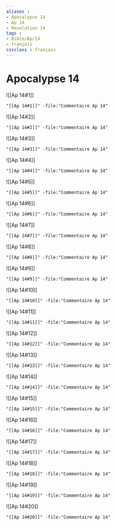 ```yaml
---
aliases : 
- Apocalypse 14
- Ap 14
- Revelation 14
tags : 
- Bible/Ap/14
- français
cssclass : français
---
```


# Apocalypse 14

![[Ap 14#1]]

```query
"[[Ap 14#1]]" -file:"Commentaire Ap 14"
```

![[Ap 14#2]]

```query
"[[Ap 14#2]]" -file:"Commentaire Ap 14"
```

![[Ap 14#3]]

```query
"[[Ap 14#3]]" -file:"Commentaire Ap 14"
```

![[Ap 14#4]]

```query
"[[Ap 14#4]]" -file:"Commentaire Ap 14"
```

![[Ap 14#5]]

```query
"[[Ap 14#5]]" -file:"Commentaire Ap 14"
```

![[Ap 14#6]]

```query
"[[Ap 14#6]]" -file:"Commentaire Ap 14"
```

![[Ap 14#7]]

```query
"[[Ap 14#7]]" -file:"Commentaire Ap 14"
```

![[Ap 14#8]]

```query
"[[Ap 14#8]]" -file:"Commentaire Ap 14"
```

![[Ap 14#9]]

```query
"[[Ap 14#9]]" -file:"Commentaire Ap 14"
```

![[Ap 14#10]]

```query
"[[Ap 14#10]]" -file:"Commentaire Ap 14"
```

![[Ap 14#11]]

```query
"[[Ap 14#11]]" -file:"Commentaire Ap 14"
```

![[Ap 14#12]]

```query
"[[Ap 14#12]]" -file:"Commentaire Ap 14"
```

![[Ap 14#13]]

```query
"[[Ap 14#13]]" -file:"Commentaire Ap 14"
```

![[Ap 14#14]]

```query
"[[Ap 14#14]]" -file:"Commentaire Ap 14"
```

![[Ap 14#15]]

```query
"[[Ap 14#15]]" -file:"Commentaire Ap 14"
```

![[Ap 14#16]]

```query
"[[Ap 14#16]]" -file:"Commentaire Ap 14"
```

![[Ap 14#17]]

```query
"[[Ap 14#17]]" -file:"Commentaire Ap 14"
```

![[Ap 14#18]]

```query
"[[Ap 14#18]]" -file:"Commentaire Ap 14"
```

![[Ap 14#19]]

```query
"[[Ap 14#19]]" -file:"Commentaire Ap 14"
```

![[Ap 14#20]]

```query
"[[Ap 14#20]]" -file:"Commentaire Ap 14"
```

